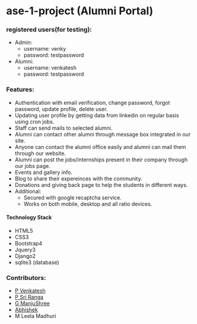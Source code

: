 # ase-1-project	(Alumni Portal)

### registered users(for testing):

- Admin: 
	- username: venky 
	- password: testpassword
- Alumni: 
	- username: venkatesh 
	- password: testpassword

### Features:
- Authentication with email verification, change password, forgot password, update profile, delete user.
- Updating user profile by getting data from linkedin on regular basis using cron jobs.
- Staff can send mails to selected alumni. 
- Alumni can contact other alumni through message box integrated in our site.
- Anyone can contact the alumni office easily and alumni can mail them through our website.
- Alumni can post the jobs/internships present in their company through our jobs page.
- Events and gallery info.
- Blog to share their expereinces with the community.
- Donations and giving back page to help the students in different ways.
- Additional:
	- Secured with google recaptcha service. 
	- Works on both mobile, desktop and all ratio devices.
#### Technology Stack
- HTML5
- CSS3
- Bootstrap4 
- Jquery3
- Django2
- sqlite3 (database)

### Contributors:
- [P Venkatesh](https://github.com/venky012)
- [P Sri Ranga](https://github.com/Pabbisettysriranga)
- [G ManjuShree](https://github.com/manju1201)
- [Abhishek](https://github.com/yabhi0807)
- M Leela Madhuri
